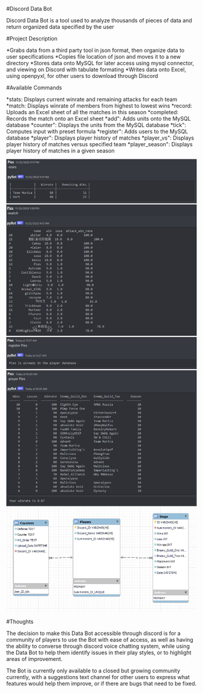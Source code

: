 #Discord Data Bot

Discord Data Bot is a tool used to analyze thousands of pieces of data and return organized data specified by the user

#Project Description

*Grabs data from a third party tool in json format, then organize data to user specifications
*Copies file location of json and moves it to a new directory
*Stores data onto MySQL for later access using mysql connector, and viewing on Discord with tabulate formating
*Writes data onto Excel, using openpyxl, for other users to download through Discord

#Available Commands

*stats: Displays current winrate and remaining attacks for each team
*match: Displays winrate of members from highest to lowest wins
*record: Uploads an Excel sheet of all the matches in this season
*completed: Records the match onto an Excel sheet
*add": Adds units onto the MySQL database
*counter": Displays the units from the MySQL database
*tick": Computes input with preset formula 
*register": Adds users to the MySQL database
*player": Displays player history of matches
*player_vs": Displays player history of matches versus specified team
*player_season": Displays player history of matches in a given season

![stats command](./images/stats.png)
![match command](./images/match.png)
![register command](./images/register.png)
![player command](./images/history.png)
![mysql ER diagram](./images/mysqldiagram.png)


#Thoughts

The decision to make this Data Bot accessible through discord is for a community of players to use the Bot with ease of access, as well as having the ability to converse through discord voice chatting system, while using the Data Bot to help them identify issues in their play styles, or to highlight areas of improvement.

The Bot is currently only available to a closed but growing community currently, with a suggestions text channel for other users to express what features would help them improve, or if there are bugs that need to be fixed. 









